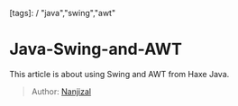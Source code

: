 [tags]: / "java","swing","awt"

# Java-Swing-and-AWT

This article is about using Swing and AWT from Haxe Java.
> Author: [Nanjizal](http://www.nanjizal.net/)
